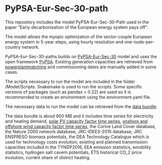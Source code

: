 ﻿# PyPSA-Eur-Sec-30-path

This repository includes the model PyPSA-Eur-Sec-30-Path used in the paper “Early decarbonisation of the European energy system pays off".


The model allows the myopic optimization of the sector-couple European energy system in 5-year steps, using hourly resolution and one-node-per-country network. 

PyPSA-Eur-Sec-30-paths builds on [PyPSA-Eur-Sec-30](https://zenodo.org/record/1146666#.Xnh6_HJ7mUk) model and uses the open framework [PyPSA](https://pypsa.org/). Existing generation capacities are retrieved from [powerplantmatching](https://github.com/FRESNA/powerplantmatching) and commissioning dates are manually added in some cases. 



The scripts necessary to run the model are included in the folder /Model/Scripts. Snakemake is used to run the scripts. Some specific versions of packages (such as pandas < 0.22) are used so it is recommended to create an environment using the environment.yaml file. 


The necessary data to run the model can be retrieved from the [data bundle](https://www.dropbox.com/s/zgyhm1fk5h3vum2/data.zip?dl=0).

The data bundle is about 800 MB and it includes time series for electricity and heating demand, [solar PV capacity factor time series](https://zenodo.org/record/2613651#.XniBkXJ7mUk), [onshore and offshore wind capacity factor time series](https://zenodo.org/record/3253876#.XniBsnJ7mUl), the Corine Land Cover database, the Nature 2000 network database, JRC-IDEES-2015 database, JRC ENSPRESO biomass potentials, the DEA Technology Catalogue which is used for technology costs evolution, existing and planned transmission capacities included in the TYNDP2016, EEA emission statistics, emobility statistics, hydrogen salt cavern potentials, ETS historical CO_2 price evolution, current share of district heating. 
